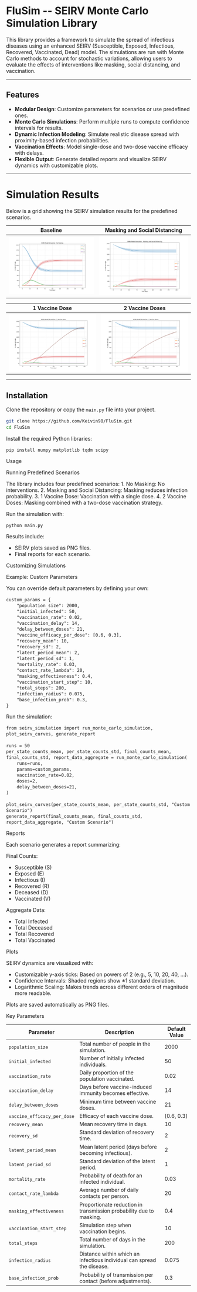 # FluSim -- SEIRV Monte Carlo Simulation Library

This library provides a framework to simulate the spread of infectious diseases using an enhanced SEIRV (Susceptible, Exposed, Infectious, Recovered, Vaccinated, Dead) model. The simulations are run with Monte Carlo methods to account for stochastic variations, allowing users to evaluate the effects of interventions like masking, social distancing, and vaccination.

---

## Features

- **Modular Design**: Customize parameters for scenarios or use predefined ones.
- **Monte Carlo Simulations**: Perform multiple runs to compute confidence intervals for results.
- **Dynamic Infection Modeling**: Simulate realistic disease spread with proximity-based infection probabilities.
- **Vaccination Effects**: Model single-dose and two-dose vaccine efficacy with delays.
- **Flexible Output**: Generate detailed reports and visualize SEIRV dynamics with customizable plots.

---

# Simulation Results

Below is a grid showing the SEIRV simulation results for the predefined scenarios.

| **Baseline**                                           | **Masking and Social Distancing**                                                                |
| ------------------------------------------------------ | ------------------------------------------------------------------------------------------------ |
| ![No Masking](plots/seirv_simulation_No%20Masking.png) | ![Masking and Social Distancing](plots/seirv_simulation_Masking%20and%20Social%20Distancing.png) |

| **1 Vaccine Dose**                                               | **2 Vaccine Doses**                                                |
| ---------------------------------------------------------------- | ------------------------------------------------------------------ |
| ![1 Vaccine Dose](plots/seirv_simulation_1%20Vaccine%20Dose.png) | ![2 Vaccine Doses](plots/seirv_simulation_2%20Vaccine%20Doses.png) |

---

## Installation

Clone the repository or copy the `main.py` file into your project.

```bash
git clone https://github.com/Keivin98/FluSim.git
cd FluSim
```

Install the required Python libraries:

```
pip install numpy matplotlib tqdm scipy
```

Usage

Running Predefined Scenarios

The library includes four predefined scenarios: 1. No Masking: No interventions. 2. Masking and Social Distancing: Masking reduces infection probability. 3. 1 Vaccine Dose: Vaccination with a single dose. 4. 2 Vaccine Doses: Masking combined with a two-dose vaccination strategy.

Run the simulation with:

```
python main.py
```

Results include:

- SEIRV plots saved as PNG files.
- Final reports for each scenario.

Customizing Simulations

Example: Custom Parameters

You can override default parameters by defining your own:

```
custom_params = {
    "population_size": 2000,
    "initial_infected": 50,
    "vaccination_rate": 0.02,
    "vaccination_delay": 14,
    "delay_between_doses": 21,
    "vaccine_efficacy_per_dose": [0.6, 0.3],
    "recovery_mean": 10,
    "recovery_sd": 2,
    "latent_period_mean": 2,
    "latent_period_sd": 1,
    "mortality_rate": 0.03,
    "contact_rate_lambda": 20,
    "masking_effectiveness": 0.4,
    "vaccination_start_step": 10,
    "total_steps": 200,
    "infection_radius": 0.075,
    "base_infection_prob": 0.3,
}
```

Run the simulation:

```
from seirv_simulation import run_monte_carlo_simulation, plot_seirv_curves, generate_report

runs = 50
per_state_counts_mean, per_state_counts_std, final_counts_mean, final_counts_std, report_data_aggregate = run_monte_carlo_simulation(
    runs=runs,
    params=custom_params,
    vaccination_rate=0.02,
    doses=2,
    delay_between_doses=21,
)

plot_seirv_curves(per_state_counts_mean, per_state_counts_std, "Custom Scenario")
generate_report(final_counts_mean, final_counts_std, report_data_aggregate, "Custom Scenario")
```

Reports

Each scenario generates a report summarizing:

Final Counts:

- Susceptible (S)
- Exposed (E)
- Infectious (I)
- Recovered (R)
- Deceased (D)
- Vaccinated (V)

Aggregate Data:

- Total Infected
- Total Deceased
- Total Recovered
- Total Vaccinated

Plots

SEIRV dynamics are visualized with:

- Customizable y-axis ticks: Based on powers of 2 (e.g., 5, 10, 20, 40, …).
- Confidence Intervals: Shaded regions show ±1 standard deviation.
- Logarithmic Scaling: Makes trends across different orders of magnitude more readable.

Plots are saved automatically as PNG files.

Key Parameters

| Parameter                   | Description                                                            | Default Value |
| --------------------------- | ---------------------------------------------------------------------- | ------------- |
| `population_size`           | Total number of people in the simulation.                              | 2000          |
| `initial_infected`          | Number of initially infected individuals.                              | 50            |
| `vaccination_rate`          | Daily proportion of the population vaccinated.                         | 0.02          |
| `vaccination_delay`         | Days before vaccine-induced immunity becomes effective.                | 14            |
| `delay_between_doses`       | Minimum time between vaccine doses.                                    | 21            |
| `vaccine_efficacy_per_dose` | Efficacy of each vaccine dose.                                         | [0.6, 0.3]    |
| `recovery_mean`             | Mean recovery time in days.                                            | 10            |
| `recovery_sd`               | Standard deviation of recovery time.                                   | 2             |
| `latent_period_mean`        | Mean latent period (days before becoming infectious).                  | 2             |
| `latent_period_sd`          | Standard deviation of the latent period.                               | 1             |
| `mortality_rate`            | Probability of death for an infected individual.                       | 0.03          |
| `contact_rate_lambda`       | Average number of daily contacts per person.                           | 20            |
| `masking_effectiveness`     | Proportionate reduction in transmission probability due to masking.    | 0.4           |
| `vaccination_start_step`    | Simulation step when vaccination begins.                               | 10            |
| `total_steps`               | Total number of days in the simulation.                                | 200           |
| `infection_radius`          | Distance within which an infectious individual can spread the disease. | 0.075         |
| `base_infection_prob`       | Probability of transmission per contact (before adjustments).          | 0.3           |
